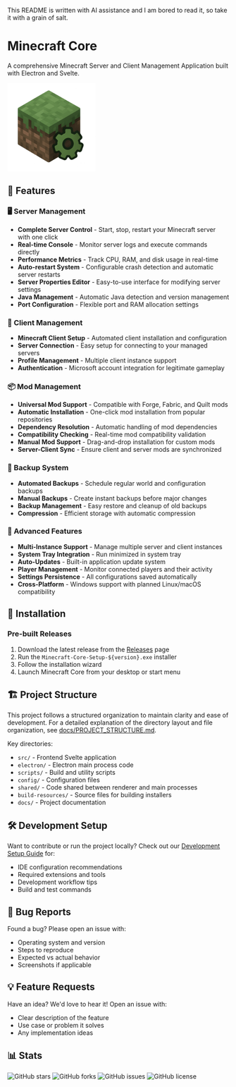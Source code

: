 This README is written with AI assistance and I am bored to read it, so take it with a grain of salt.
# Minecraft Core

A comprehensive Minecraft Server and Client Management Application built with Electron and Svelte.

<img src="icon.png" alt="Minecraft Core" width="200" />

## 🚀 Features

### 🖥️ Server Management
- **Complete Server Control** - Start, stop, restart your Minecraft server with one click
- **Real-time Console** - Monitor server logs and execute commands directly
- **Performance Metrics** - Track CPU, RAM, and disk usage in real-time
- **Auto-restart System** - Configurable crash detection and automatic server restarts
- **Server Properties Editor** - Easy-to-use interface for modifying server settings
- **Java Management** - Automatic Java detection and version management
- **Port Configuration** - Flexible port and RAM allocation settings

### 👤 Client Management
- **Minecraft Client Setup** - Automated client installation and configuration
- **Server Connection** - Easy setup for connecting to your managed servers
- **Profile Management** - Multiple client instance support
- **Authentication** - Microsoft account integration for legitimate gameplay

### 📦 Mod Management
- **Universal Mod Support** - Compatible with Forge, Fabric, and Quilt mods
- **Automatic Installation** - One-click mod installation from popular repositories
- **Dependency Resolution** - Automatic handling of mod dependencies
- **Compatibility Checking** - Real-time mod compatibility validation
- **Manual Mod Support** - Drag-and-drop installation for custom mods
- **Server-Client Sync** - Ensure client and server mods are synchronized

### 💾 Backup System
- **Automated Backups** - Schedule regular world and configuration backups
- **Manual Backups** - Create instant backups before major changes
- **Backup Management** - Easy restore and cleanup of old backups
- **Compression** - Efficient storage with automatic compression

### 🔧 Advanced Features
- **Multi-Instance Support** - Manage multiple server and client instances
- **System Tray Integration** - Run minimized in system tray
- **Auto-Updates** - Built-in application update system
- **Player Management** - Monitor connected players and their activity
- **Settings Persistence** - All configurations saved automatically
- **Cross-Platform** - Windows support with planned Linux/macOS compatibility

## 🚀 Installation

### Pre-built Releases
1. Download the latest release from the [Releases](https://github.com/zXord/Minecraft-Core/releases) page
2. Run the `Minecraft-Core-Setup-${version}.exe` installer
3. Follow the installation wizard
4. Launch Minecraft Core from your desktop or start menu

## 🏗️ Project Structure

This project follows a structured organization to maintain clarity and ease of development. For a detailed explanation of the directory layout and file organization, see [docs/PROJECT_STRUCTURE.md](docs/PROJECT_STRUCTURE.md).

Key directories:
- `src/` - Frontend Svelte application
- `electron/` - Electron main process code
- `scripts/` - Build and utility scripts
- `config/` - Configuration files
- `shared/` - Code shared between renderer and main processes
- `build-resources/` - Source files for building installers
- `docs/` - Project documentation

## 🛠️ Development Setup

Want to contribute or run the project locally? Check out our [Development Setup Guide](docs/IDE_SETUP.md) for:
- IDE configuration recommendations
- Required extensions and tools
- Development workflow tips
- Build and test commands

## 🐛 Bug Reports

Found a bug? Please open an issue with:
- Operating system and version
- Steps to reproduce
- Expected vs actual behavior
- Screenshots if applicable

## 💡 Feature Requests

Have an idea? We'd love to hear it! Open an issue with:
- Clear description of the feature
- Use case or problem it solves
- Any implementation ideas


## 📊 Stats

![GitHub stars](https://img.shields.io/github/stars/zXord/Minecraft-Core)
![GitHub forks](https://img.shields.io/github/forks/zXord/Minecraft-Core)
![GitHub issues](https://img.shields.io/github/issues/zXord/Minecraft-Core)
![GitHub license](https://img.shields.io/github/license/zXord/Minecraft-Core)
